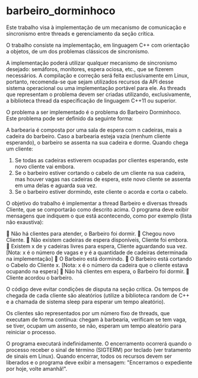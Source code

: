 # barbeiro_dorminhoco
 Este trabalho visa à implementação de um mecanismo de comunicação e sincronismo entre threads e gerenciamento da seção crítica.

 O trabalho consiste na implementação, em linguagem C++ com orientação a objetos, de um dos problemas clássicos de sincronismo.

A implementação poderá utilizar qualquer mecanismo de sincronismo desejado: semáforos, monitores, espera ociosa, etc., que se fizerem necessários. A compilação e correção será feita exclusivamente em Linux, portanto, recomenda-se que sejam utilizados recursos da API desse sistema operacional ou uma implementação portável para ele. As threads que representam o problema devem ser criadas utilizando, exclusivamente, a biblioteca thread da especificação de linguagem C++11 ou superior.

O problema a ser implementado é o problema do Barbeiro Dorminhoco. Este problema pode ser definido da seguinte forma:

A barbearia é composta por uma sala de espera com n cadeiras, mais a cadeira do barbeiro. Caso a barbearia esteja vazia (nenhum cliente esperando), o barbeiro se assenta na sua cadeira e dorme. Quando chega um cliente:

1.	Se todas as cadeiras estiverem ocupadas por clientes esperando, este novo cliente vai embora.
2.	Se o barbeiro estiver cortando o cabelo de um cliente na sua cadeira, mas houver vagas nas cadeiras de espera, este novo cliente se assenta em uma delas e aguarda sua vez.
3.	Se o barbeiro estiver dormindo, este cliente o acorda e corta o cabelo.

O objetivo do trabalho é implementar a thread Barbeiro e diversas threads Cliente, que se comportarão como descrito acima. O programa deve exibir mensagens que indiquem o que está acontecendo, como por exemplo (lista não exaustiva):

	Não há clientes para atender, o Barbeiro foi dormir.
	Chegou novo Cliente.
	Não existem cadeiras de espera disponíveis, Cliente foi embora.
	Existem x de y cadeiras livres para espera, Cliente aguardando sua vez. [Nota: x é o número de vagas e y é a quantidade de cadeiras determinada na implementação]
	O Barbeiro está dormindo.
	O Barbeiro está cortando o Cabelo do Cliente x. [Nota: x é o número da cadeira que o cliente estava ocupando na espera]
	Não há clientes em espera, o Barbeiro foi dormir.
	Cliente acordou o barbeiro.

O código deve evitar condições de disputa na seção crítica. Os tempos de chegada de cada cliente são aleatórios (utilize a biblioteca random de C++ e a chamada de sistema sleep para esperar um tempo aleatório).

Os clientes são representados por um número fixo de threads, que executam de forma contínua: chegam à barbearia, verificam se tem vaga, se tiver, ocupam um assento, se não, esperam um tempo aleatório para reiniciar o processo.

O programa executará indefinidamente. O encerramento ocorrerá quando o processo receber o sinal de término (SIGTERM) por teclado (ver tratamento de sinais em Linux). Quando encerrar, todos os recursos devem ser liberados e o programa deve exibir a mensagem: "Encerramos o expediente por hoje, volte amanhã!".

